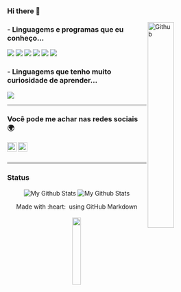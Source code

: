 ### Hi there 👋

<img width="35%" align="right" alt="Github" src="https://user-images.githubusercontent.com/48678280/88862734-4903af80-d201-11ea-968b-9c939d88a37c.gif" />


### - Linguagems e programas que eu conheço...

<p>
 <img src = "https://img.shields.io/badge/-HTML5-E34F26?style=flat&logo=html5&logoColor=white"> <img src = "https://img.shields.io/badge/-CSS3-1572B6?style=flat&logo=css3&logoColor=white">
<img src="https://img.shields.io/badge/-Bootstrap-563D7C?style=flat&logo=bootstrap&logoColor=white">
<img src="https://img.shields.io/badge/-MySQL-F29111?style=flat&logo=mysql&logoColor=FFFFFF">
<img src="http://img.shields.io/badge/-Git-F1502F?style=flat&logo=git&logoColor=FFFFFF">
<img src="http://img.shields.io/badge/-Github-000000?style=flat&logo=github&logoColor=FFFFFF">
</p>

### - Linguagems que tenho muito curiosidade de aprender...
<p>
<img src="https://img.shields.io/badge/-React-000000?style=flat&logo=react&logoColor=00c8ff">
</p>

---

### Você pode me achar nas redes sociais 🌍
<a href="https://www.linkedin.com/in/arthur-vieira-de-souza-11985219a/">
  <img align="left" alt="Linkedin" width="22px" src="https://cdn.jsdelivr.net/npm/simple-icons@v3/icons/linkedin.svg" />
</a>
<a href="https://www.instagram.com/arthur_souzalk/">
  <img align="left" alt="Instagram" width="22px" src="https://cdn.jsdelivr.net/npm/simple-icons@v3/icons/instagram.svg" />
</a>
<br></br>


---

### Status 

<p align="center">
<img align="center" src="https://github-readme-stats.vercel.app/api/top-langs/?username=Shreya549&layout=compact&theme=radical" alt="My Github Stats">
<img align="center" src="https://github-readme-stats.vercel.app/api?username=Shreya549&&show_icons=true&theme=radical&count_private=true&include_all_commits=true" alt="My Github Stats">
</p>

<p align="center">
  Made with :heart: &nbsp;using GitHub Markdown
  <br/>
   <br/>
  <img src="https://media.giphy.com/media/jpVnC65DmYeyRL4LHS/giphy.gif" width="20%">
</p>


